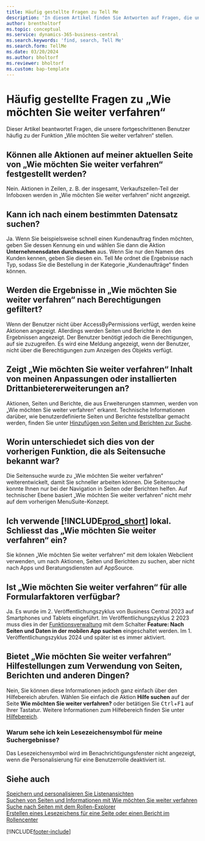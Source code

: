 ```yaml
---
title: Häufig gestellte Fragen zu Tell Me
description: 'In diesem Artikel finden Sie Antworten auf Fragen, die unsere Partner und Kunden häufig zur „Wie möchten Sie weiter verfahren“-Funktion stellen.'
author: brentholtorf
ms.topic: conceptual
ms.service: dynamics-365-business-central
ms.search.keywords: 'find, search, Tell Me'
ms.search.form: TellMe
ms.date: 03/20/2024
ms.author: bholtorf
ms.reviewer: bholtorf
ms.custom: bap-template
---
```

# Häufig gestellte Fragen zu „Wie möchten Sie weiter verfahren“

Dieser Artikel beantwortet Fragen, die unsere fortgeschrittenen Benutzer häufig zu der Funktion „Wie möchten Sie weiter verfahren“ stellen.

## Können alle Aktionen auf meiner aktuellen Seite von „Wie möchten Sie weiter verfahren“ festgestellt werden?

Nein. Aktionen in Zeilen, z. B. der insgesamt, Verkaufszeilen-Teil der Infoboxen werden in „Wie möchten Sie weiter verfahren“ nicht angezeigt.

## Kann ich nach einem bestimmten Datensatz suchen?

Ja. Wenn Sie beispielsweise schnell einen Kundenauftrag finden möchten, geben Sie dessen Kennung ein und wählen Sie dann die Aktion **Unternehmensdaten durchsuchen** aus. Wenn Sie nur den Namen des Kunden kennen, geben Sie diesen ein. Tell Me ordnet die Ergebnisse nach Typ, sodass Sie die Bestellung in der Kategorie „Kundenaufträge“ finden können.

## Werden die Ergebnisse in „Wie möchten Sie weiter verfahren“ nach Berechtigungen gefiltert?

Wenn der Benutzer nicht über AccessByPermissions verfügt, werden keine Aktionen angezeigt. Allerdings werden Seiten und Berichte in den Ergebnissen angezeigt. Der Benutzer benötigt jedoch die Berechtigungen, auf sie zuzugreifen. Es wird eine Meldung angezeigt, wenn der Benutzer, nicht über die Berechtigungen zum Anzeigen des Objekts verfügt.

## Zeigt „Wie möchten Sie weiter verfahren“ Inhalt von meinen Anpassungen oder installierten Drittanbietererweiterungen an?

Aktionen, Seiten und Berichte, die aus Erweiterungen stammen, werden von „Wie möchten Sie weiter verfahren“ erkannt. Technische Informationen darüber, wie benutzerdefinierte Seiten und Berichte feststellbar gemacht werden, finden Sie unter [Hinzufügen von Seiten und Berichten zur Suche](/dynamics365/business-central/dev-itpro/developer/devenv-al-menusuite-functionality).

## Worin unterschiedet sich dies von der vorherigen Funktion, die als Seitensuche bekannt war?

Die Seitensuche wurde zu „Wie möchten Sie weiter verfahren“ weiterentwickelt, damit Sie schneller arbeiten können. Die Seitensuche konnte Ihnen nur bei der Navigation in Seiten oder Berichten helfen. Auf technischer Ebene basiert „Wie möchten Sie weiter verfahren“ nicht mehr auf dem vorherigen MenuSuite-Konzept.

## Ich verwende [!INCLUDE[prod_short](includes/prod_short.md)] lokal. Schliesst das „Wie möchten Sie weiter verfahren“ ein?

Sie können „Wie möchten Sie weiter verfahren“ mit dem lokalen Webclient verwenden, um nach Aktionen, Seiten und Berichten zu suchen, aber nicht nach Apps und Beratungsdiensten auf AppSource.

## Ist „Wie möchten Sie weiter verfahren“ für alle Formularfaktoren verfügbar?

Ja. Es wurde im 2. Veröffentlichungszyklus von Business Central 2023 auf Smartphones und Tablets eingeführt. Im Veröffentlichungszyklus 2 2023 muss dies in der [Funktionsverwaltung](/dynamics365/business-central/dev-itpro/administration/feature-management) mit dem Schalter **Feature: Nach Seiten und Daten in der mobilen App suchen** eingeschaltet werden. Im 1. Veröffentlichungszyklus 2024 und später ist es immer aktiviert.

<!-- removed in v20 because of Help pane
### Are the documentation results available in any language?
The help articles display in the language you have specified in **My Settings**, if help is available in that language.
-->

## Bietet „Wie möchten Sie weiter verfahren“ Hilfestellungen zum Verwendung von Seiten, Berichten und anderen Dingen?

Nein, Sie können diese Informationen jedoch ganz einfach über den Hilfebereich abrufen. Wählen Sie einfach die Aktion **Hilfe suchen** auf der Seite **Wie möchten Sie weiter verfahren?** oder betätigen Sie <kbd>Ctrl</kbd>+<kbd>F1</kbd> auf Ihrer Tastatur. Weitere Informationen zum Hilfebereich finden Sie unter [Hilfebereich](product-help-and-support.md#help-pane).

### Warum sehe ich kein Lesezeichensymbol für meine Suchergebnisse?

Das Lesezeichensymbol wird im Benachrichtigungsfenster nicht angezeigt, wenn die Personalisierung für eine Benutzerrolle deaktiviert ist.

## Siehe auch  

[Speichern und personalisieren Sie Listenansichten](ui-views.md)  
[Suchen von Seiten und Informationen mit Wie möchten Sie weiter verfahren](ui-search.md)  
[Suche nach Seiten mit dem Rollen-Explorer](ui-role-explorer.md)  
[Erstellen eines Lesezeichens für eine Seite oder einen Bericht im Rollencenter](ui-bookmarks.md)

[!INCLUDE[footer-include](includes/footer-banner.md)]